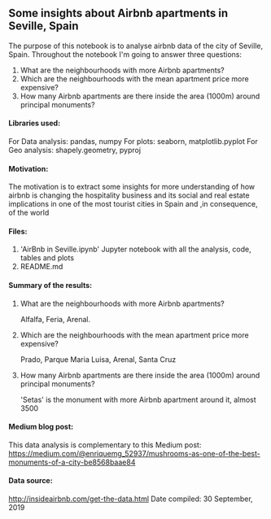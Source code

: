 
## Some insights about Airbnb apartments in Seville, Spain

The purpose of this notebook is to analyse airbnb data of the city of Seville, Spain. Throughout the notebook I'm going to answer three questions:

1. What are the neighbourhoods with more Airbnb apartments?
2. Which are the neighbourhoods with the mean apartment price more expensive?
3. How many Airbnb apartments are there inside the area (1000m) around principal monuments?

#### Libraries used:

For Data analysis: pandas, numpy 
For plots: seaborn, matplotlib.pyplot 
For Geo analysis: shapely.geometry, pyproj

#### Motivation:

The motivation is to extract some insights for more understanding of how airbnb is changing the hospitality business and its social and real estate implications in one of the most tourist cities in Spain and ,in consequence,  of the world

#### Files:

1. 'AirBnb in Seville.ipynb'    Jupyter notebook with all the analysis, code, tables and plots
2. README.md 

#### Summary of the results:

1. What are the neighbourhoods with more Airbnb apartments?

   Alfalfa, Feria, Arenal.

2. Which are the neighbourhoods with the mean apartment price more expensive?

   Prado, Parque Maria Luisa, Arenal, Santa Cruz

3. How many Airbnb apartments are there inside the area (1000m) around principal monuments?

   'Setas' is the monument with more Airbnb apartment around it, almost 3500

#### Medium blog post:

This data analysis is complementary to this Medium post: 
https://medium.com/@enriquemg_52937/mushrooms-as-one-of-the-best-monuments-of-a-city-be8568baae84

#### Data source:

http://insideairbnb.com/get-the-data.html     Date compiled: 30 September, 2019
